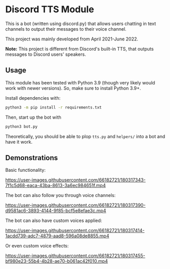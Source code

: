 # Discord TTS Module

This is a bot (written using discord.py) that allows users chatting in text channels to output their messages to their voice channel.

This project was mainly developed from April 2021-June 2022.

**Note:** This project is different from Discord's built-in TTS, that outputs messages to Discord users' speakers.

## Usage

This module has been tested with Python 3.9 (though very likely would work with newer versions). So, make sure to install Python 3.9+.

Install dependencies with:

```sh
python3 -m pip install -r requirements.txt
```

Then, start up the bot with

```sh
python3 bot.py
```

Theoretically, you should be able to plop `tts.py` and `helpers/` into a bot and have it work.

## Demonstrations

Basic functionality:

https://user-images.githubusercontent.com/66182721/180317343-7f1c5d68-eaca-43ba-8613-3a6ec984651f.mp4

The bot can also follow you through voice channels:

https://user-images.githubusercontent.com/66182721/180317390-d9581ac6-3893-4144-9f85-bcf5e8efae3c.mp4

The bot can also have custom voices applied:

https://user-images.githubusercontent.com/66182721/180317414-1acdd739-adc7-4879-aad8-596a08de8855.mp4

Or even custom voice effects:

https://user-images.githubusercontent.com/66182721/180317455-bf980e23-55b4-4b28-ae70-b061ac42f010.mp4
